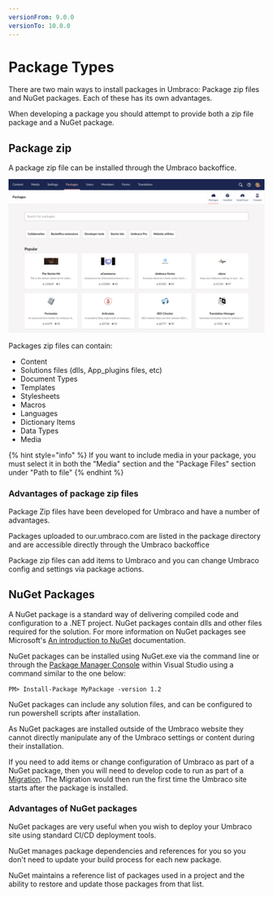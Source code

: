 ```yaml
---
versionFrom: 9.0.0
versionTo: 10.0.0
---
```


# Package Types

There are two main ways to install packages in Umbraco: Package zip files and NuGet packages. Each of these has its own advantages.

When developing a package you should attempt to provide both a zip file package and a NuGet package.

## Package zip

A package zip file can be installed through the Umbraco backoffice.

![Zip packages can be installed via the Umbraco backoffice package section](images/backoffice-package-section.png)

Packages zip files can contain:

* Content
* Solutions files (dlls, App\_plugins files, etc)
* Document Types
* Templates
* Stylesheets
* Macros
* Languages
* Dictionary Items
* Data Types
* Media

{% hint style="info" %}
If you want to include media in your package, you must select it in both the "Media" section and the "Package Files" section under "Path to file"
{% endhint %}

### Advantages of package zip files

Package Zip files have been developed for Umbraco and have a number of advantages.

Packages uploaded to our.umbraco.com are listed in the package directory and are accessible directly through the Umbraco backoffice

Package zip files can add items to Umbraco and you can change Umbraco config and settings via package actions.

## NuGet Packages

A NuGet package is a standard way of delivering compiled code and configuration to a .NET project. NuGet packages contain dlls and other files required for the solution. For more information on NuGet packages see Microsoft's [An introduction to NuGet](https://docs.microsoft.com/en-us/nuget/what-is-nuget) documentation.

NuGet packages can be installed using NuGet.exe via the command line or through the [Package Manager Console](https://docs.microsoft.com/en-us/nuget/consume-packages/install-use-packages-powershell) within Visual Studio using a command similar to the one below:

```none
PM> Install-Package MyPackage -version 1.2
```

NuGet packages can include any solution files, and can be configured to run powershell scripts after installation.

As NuGet packages are installed outside of the Umbraco website they cannot directly manipulate any of the Umbraco settings or content during their installation.

If you need to add items or change configuration of Umbraco as part of a NuGet package, then you will need to develop code to run as part of a [Migration](../database.md). The Migration would then run the first time the Umbraco site starts after the package is installed.

### Advantages of NuGet packages

NuGet packages are very useful when you wish to deploy your Umbraco site using standard CI/CD deployment tools.

NuGet manages package dependencies and references for you so you don't need to update your build process for each new package.

NuGet maintains a reference list of packages used in a project and the ability to restore and update those packages from that list.
